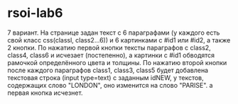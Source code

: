 # rsoi-lab6
7 вариант. На странице задан текст с 6 параграфами (у каждого есть свой класс css(classl, class2...6)) и 6 картинками с #id1 или #id2, а также 2 кнопки. По нажатию первой кнопки 
тексты параграфов с class2, class4, class6 и исчезает (постепенно), а картинки с #id1 обводятся рамочкой определённого цвета и толщины. По нажатию второй кнопки после каждого 
параграфов сlass1, class3, class5 будет добавлена текстовая строка (input type=text) с заданным idNEW, у текстов, содержащих слово "LONDON", оно изменится на слово "PARISE". 
а первая кнопка исчезнет.
